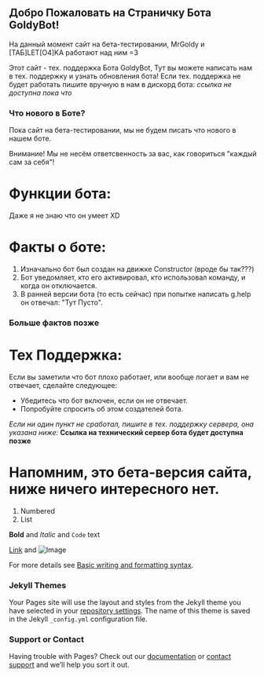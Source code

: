 ## Добро Пожаловать на Страничку Бота GoldyBot!
На данный момент сайт на бета-тестировании, MrGoldy и [ТАБ]LET[O4]KA работают над ним =3

Этот сайт - тех. поддержка Бота GoldyBot, Тут вы можете написать нам в тех. поддержку и узнать обновления бота! Если тех. поддержка не будет работать пишите вручную в нам в дискорд бота: *ссылка не доступна пока что*

### Что нового в Боте?

Пока сайт на бета-тестировании, мы не будем писать что нового в нашем боте.


Внимание! Мы не несём ответсвенность за вас, как говориться "каждый сам за себя"!

# Функции бота:

Даже я не знаю что он умеет XD

# Факты о боте:
1) Изначально бот был создан на движке Constructor (вроде бы так???)
2) Бот уведомляет, кто его активировал, кто использовал команду, и когда он отключается.
3) В ранней версии бота (то есть сейчас) при попытке написать g.help он отвечал: "Тут Пусто".

### Больше фактов позже  
   
# Тех Поддержка:
Если вы заметили что бот плохо работает, или вообще логает и вам не отвечает, сделайте следующее:

- Убедитесь что бот включен, если он не отвечает.
- Попробуйте спросить об этом создателей бота.

_Если ни один пункт не сработал, пишите в тех. поддержку сервера, она указана ниже:_
**Ссылка на технический сервер бота будет доступна позже**

# Напомним, это бета-версия сайта, ниже ничего интересного нет.

1. Numbered
2. List

**Bold** and _Italic_ and `Code` text

[Link](url) and ![Image](src)


For more details see [Basic writing and formatting syntax](https://docs.github.com/en/github/writing-on-github/getting-started-with-writing-and-formatting-on-github/basic-writing-and-formatting-syntax).

### Jekyll Themes

Your Pages site will use the layout and styles from the Jekyll theme you have selected in your [repository settings](https://github.com/nikitosPy/goldymine/settings/pages). The name of this theme is saved in the Jekyll `_config.yml` configuration file.

### Support or Contact

Having trouble with Pages? Check out our [documentation](https://docs.github.com/categories/github-pages-basics/) or [contact support](https://support.github.com/contact) and we’ll help you sort it out.
